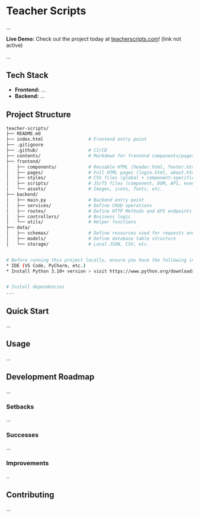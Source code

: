 # Teacher Scripts

...

**Live Demo:** Check out the project today at [teacherscripts.com](http://teacherscripts.com/)! (link not active)

...

## Tech Stack

* **Frontend:** ...
* **Backend:** ...

## Project Structure

``` bash
teacher-scripts/
├── README.md
├── index.html                 # Frontend entry point
├── .gitignore
├── .github/                   # CI/CD
├── contents/                  # Markdown for frontend components/pages
├── frontend/
│   ├── components/            # Reusable HTML (header.html, footer.html, etc.)
│   ├── pages/                 # Full HTML pages (login.html, about.html, etc.)
│   ├── styles/                # CSS files (global + component-specific)
│   ├── scripts/               # JS/TS files (component, DOM, API, event handlers)
│   └── assets/                # Images, icons, fonts, etc.
├── backend/
│   ├── main.py                # Backend entry point
│   ├── services/              # Define CRUD operations
│   ├── routes/                # Define HTTP Methods and API endpoints
│   ├── controllers/           # Business logic
│   └── utils/                 # Helper functions
├── data/
│   ├── schemas/               # Define resources used for requests and reponses
│   ├── models/                # Define database table structure
│   └── storage/               # Local JSON, CSV, etc.


# Before running this project locally, ensure you have the following installed:
* IDE (VS Code, PyCharm, etc.)
* Install Python 3.10+ version > visit https://www.python.org/downloads/


# Install dependencies
...

```

## Quick Start

...

## Usage

...

## Development Roadmap

...

### Setbacks

...

### Successes

...

### Improvements

..

## Contributing

...
